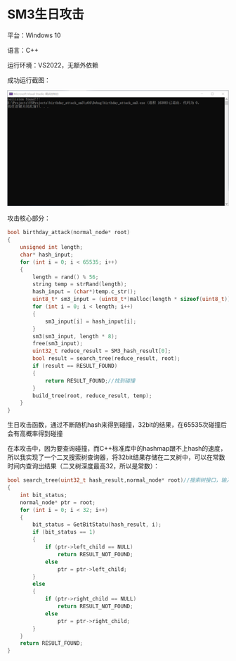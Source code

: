 # SM3生日攻击
平台：Windows 10

语言：C++ 

运行环境：VS2022，无额外依赖 

成功运行截图：

![成功运行截图](Pictures/1/1.png)

攻击核心部分：

~~~c++
bool birthday_attack(normal_node* root)
{
	unsigned int length;
	char* hash_input;
	for (int i = 0; i < 65535; i++)
	{
		length = rand() % 56;
		string temp = strRand(length);
		hash_input = (char*)temp.c_str();
		uint8_t* sm3_input = (uint8_t*)malloc(length * sizeof(uint8_t));
		for (int i = 0; i < length; i++)
		{
			sm3_input[i] = hash_input[i];
		}
		sm3(sm3_input, length * 8);
		free(sm3_input);
		uint32_t reduce_result = SM3_hash_result[0];
		bool result = search_tree(reduce_result, root);
		if (result == RESULT_FOUND)
		{
			return RESULT_FOUND;//找到碰撞
		}
		build_tree(root, reduce_result, temp);
	}
}
~~~

生日攻击函数，通过不断随机hash来得到碰撞，32bit的结果，在65535次碰撞后会有高概率得到碰撞

在本攻击中，因为要查询碰撞，而C++标准库中的hashmap跟不上hash的速度，所以我实现了一个二叉搜索树查询器，将32bit结果存储在二叉树中，可以在常数时间内查询出结果（二叉树深度最高32，所以是常数）：

~~~c++
bool search_tree(uint32_t hash_result,normal_node* root)//搜索树接口，输入哈希结果及根节点，返回该结果是否在树中
{
	int bit_status;
	normal_node* ptr = root;
	for (int i = 0; i < 32; i++)
	{
		bit_status = GetBitStatu(hash_result, i);
		if (bit_status == 1)
		{
			if (ptr->left_child == NULL)
				return RESULT_NOT_FOUND;
			else
				ptr = ptr->left_child;
		}
		else
		{
			if (ptr->right_child == NULL)
				return RESULT_NOT_FOUND;
			else
				ptr = ptr->right_child;
		}
	}
	return RESULT_FOUND;
}
~~~
